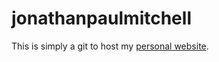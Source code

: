# jonathanpaulmitchell
This is simply a git to host my [personal website](https://jonathanpaulmitchell.com).
